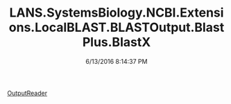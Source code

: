 ﻿---
title: LANS.SystemsBiology.NCBI.Extensions.LocalBLAST.BLASTOutput.BlastPlus.BlastX
date: 6/13/2016 8:14:37 PM
---

[OutputReader](T-LANS.SystemsBiology.NCBI.Extensions.LocalBLAST.BLASTOutput.BlastPlus.BlastX.OutputReader.html)
